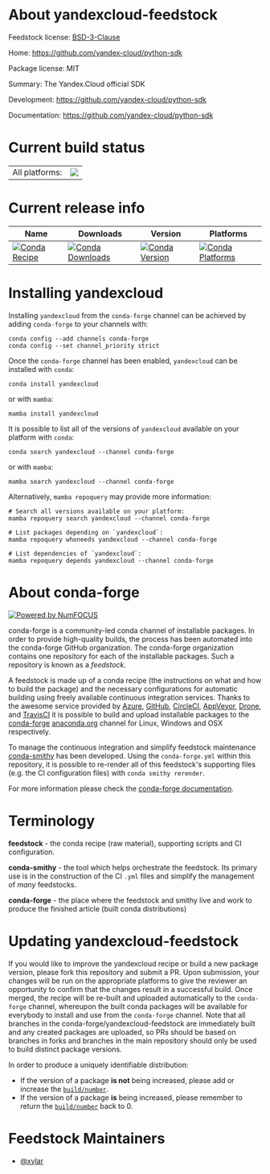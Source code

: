 About yandexcloud-feedstock
===========================

Feedstock license: [BSD-3-Clause](https://github.com/conda-forge/yandexcloud-feedstock/blob/main/LICENSE.txt)

Home: https://github.com/yandex-cloud/python-sdk

Package license: MIT

Summary: The Yandex.Cloud official SDK

Development: https://github.com/yandex-cloud/python-sdk

Documentation: https://github.com/yandex-cloud/python-sdk

Current build status
====================


<table><tr><td>All platforms:</td>
    <td>
      <a href="https://dev.azure.com/conda-forge/feedstock-builds/_build/latest?definitionId=12010&branchName=main">
        <img src="https://dev.azure.com/conda-forge/feedstock-builds/_apis/build/status/yandexcloud-feedstock?branchName=main">
      </a>
    </td>
  </tr>
</table>

Current release info
====================

| Name | Downloads | Version | Platforms |
| --- | --- | --- | --- |
| [![Conda Recipe](https://img.shields.io/badge/recipe-yandexcloud-green.svg)](https://anaconda.org/conda-forge/yandexcloud) | [![Conda Downloads](https://img.shields.io/conda/dn/conda-forge/yandexcloud.svg)](https://anaconda.org/conda-forge/yandexcloud) | [![Conda Version](https://img.shields.io/conda/vn/conda-forge/yandexcloud.svg)](https://anaconda.org/conda-forge/yandexcloud) | [![Conda Platforms](https://img.shields.io/conda/pn/conda-forge/yandexcloud.svg)](https://anaconda.org/conda-forge/yandexcloud) |

Installing yandexcloud
======================

Installing `yandexcloud` from the `conda-forge` channel can be achieved by adding `conda-forge` to your channels with:

```
conda config --add channels conda-forge
conda config --set channel_priority strict
```

Once the `conda-forge` channel has been enabled, `yandexcloud` can be installed with `conda`:

```
conda install yandexcloud
```

or with `mamba`:

```
mamba install yandexcloud
```

It is possible to list all of the versions of `yandexcloud` available on your platform with `conda`:

```
conda search yandexcloud --channel conda-forge
```

or with `mamba`:

```
mamba search yandexcloud --channel conda-forge
```

Alternatively, `mamba repoquery` may provide more information:

```
# Search all versions available on your platform:
mamba repoquery search yandexcloud --channel conda-forge

# List packages depending on `yandexcloud`:
mamba repoquery whoneeds yandexcloud --channel conda-forge

# List dependencies of `yandexcloud`:
mamba repoquery depends yandexcloud --channel conda-forge
```


About conda-forge
=================

[![Powered by
NumFOCUS](https://img.shields.io/badge/powered%20by-NumFOCUS-orange.svg?style=flat&colorA=E1523D&colorB=007D8A)](https://numfocus.org)

conda-forge is a community-led conda channel of installable packages.
In order to provide high-quality builds, the process has been automated into the
conda-forge GitHub organization. The conda-forge organization contains one repository
for each of the installable packages. Such a repository is known as a *feedstock*.

A feedstock is made up of a conda recipe (the instructions on what and how to build
the package) and the necessary configurations for automatic building using freely
available continuous integration services. Thanks to the awesome service provided by
[Azure](https://azure.microsoft.com/en-us/services/devops/), [GitHub](https://github.com/),
[CircleCI](https://circleci.com/), [AppVeyor](https://www.appveyor.com/),
[Drone](https://cloud.drone.io/welcome), and [TravisCI](https://travis-ci.com/)
it is possible to build and upload installable packages to the
[conda-forge](https://anaconda.org/conda-forge) [anaconda.org](https://anaconda.org/)
channel for Linux, Windows and OSX respectively.

To manage the continuous integration and simplify feedstock maintenance
[conda-smithy](https://github.com/conda-forge/conda-smithy) has been developed.
Using the ``conda-forge.yml`` within this repository, it is possible to re-render all of
this feedstock's supporting files (e.g. the CI configuration files) with ``conda smithy rerender``.

For more information please check the [conda-forge documentation](https://conda-forge.org/docs/).

Terminology
===========

**feedstock** - the conda recipe (raw material), supporting scripts and CI configuration.

**conda-smithy** - the tool which helps orchestrate the feedstock.
                   Its primary use is in the construction of the CI ``.yml`` files
                   and simplify the management of *many* feedstocks.

**conda-forge** - the place where the feedstock and smithy live and work to
                  produce the finished article (built conda distributions)


Updating yandexcloud-feedstock
==============================

If you would like to improve the yandexcloud recipe or build a new
package version, please fork this repository and submit a PR. Upon submission,
your changes will be run on the appropriate platforms to give the reviewer an
opportunity to confirm that the changes result in a successful build. Once
merged, the recipe will be re-built and uploaded automatically to the
`conda-forge` channel, whereupon the built conda packages will be available for
everybody to install and use from the `conda-forge` channel.
Note that all branches in the conda-forge/yandexcloud-feedstock are
immediately built and any created packages are uploaded, so PRs should be based
on branches in forks and branches in the main repository should only be used to
build distinct package versions.

In order to produce a uniquely identifiable distribution:
 * If the version of a package **is not** being increased, please add or increase
   the [``build/number``](https://docs.conda.io/projects/conda-build/en/latest/resources/define-metadata.html#build-number-and-string).
 * If the version of a package **is** being increased, please remember to return
   the [``build/number``](https://docs.conda.io/projects/conda-build/en/latest/resources/define-metadata.html#build-number-and-string)
   back to 0.

Feedstock Maintainers
=====================

* [@xylar](https://github.com/xylar/)

